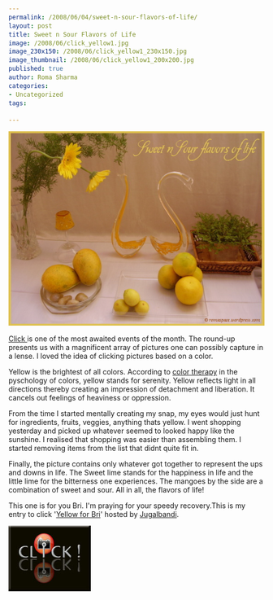 ```yaml
--- 
permalink: /2008/06/04/sweet-n-sour-flavors-of-life/
layout: post
title: Sweet n Sour Flavors of Life
image: /2008/06/click_yellow1.jpg
image_230x150: /2008/06/click_yellow1_230x150.jpg
image_thumbnail: /2008/06/click_yellow1_200x200.jpg
published: true
author: Roma Sharma
categories: 
- Uncategorized
tags:

---
```

<a href="/2008/06/click_yellow1.jpg"><img class="alignnone size-full wp-image-305" src="/2008/06/click_yellow1.jpg" alt="" width="510" height="382" /></a>

<a href="http://jugalbandi.info/category/click-event/">Click </a>is one of the most awaited events of the month. The round-up presents us with a magnificent array of pictures one can possibly capture in a lense. I loved the idea of clicking pictures based on a color.

Yellow is the brightest of all colors. According to <a href="http://www.ababasoft.com/games/color01.htm">color therapy</a> in the pyschology of colors, yellow stands for serenity. Yellow reflects light in all directions thereby creating an impression of detachment and liberation. It cancels out feelings of heaviness or oppression.

From the time I started mentally creating my snap, my eyes would just hunt for ingredients, fruits, veggies, anything thats yellow. I went shopping yesterday and picked up whatever seemed to looked happy like the sunshine. I realised that shopping was easier than assembling them. I started removing items from the list that didnt quite fit in.

Finally, the picture contains only whatever got together to represent the ups and downs in life. The Sweet lime stands for the happiness in life and the little lime for the bitterness one experiences. The mangoes by the side are a combination of sweet and sour. All in all, the flavors of life!

This one is for you Bri. I'm praying for your speedy recovery.This is my entry to click '<a href="http://jugalbandi.info/2008/05/click-june-2008-a-special-edition/">Yellow for Bri</a>' hosted by <a href="http://jugalbandi.info/">Jugalbandi</a>.

<a href="http://jugalbandi.info/2008/05/click-june-2008-a-special-edition/"><img class="alignnone size-thumbnail wp-image-304" src="/2008/06/click.jpg" alt="" /></a>
